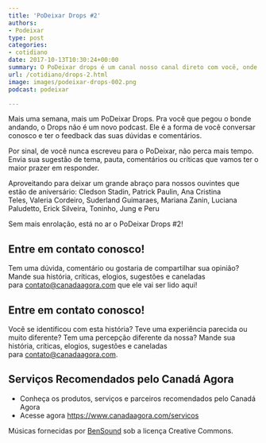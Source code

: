 ```yaml
---
title: 'PoDeixar Drops #2'
authors:
- Podeixar
type: post
categories:
- cotidiano
date: 2017-10-13T10:30:24+00:00
summary: O PoDeixar drops é um canal nosso canal direto com você, onde você pode conversar conosco e ter o feedback das suas dúvidas e comentários.
url: /cotidiano/drops-2.html
image: images/podeixar-drops-002.png
podcast: podeixar

---
```

Mais uma semana, mais um PoDeixar Drops. Pra você que pegou o bonde andando, o Drops não é um novo podcast. Ele é a forma de você conversar conosco e ter o feedback das suas dúvidas e comentários.

Por sinal, de você nunca escreveu para o PoDeixar, não perca mais tempo. Envia sua sugestão de tema, pauta, comentários ou críticas que vamos ter o maior prazer em responder.

Aproveitando para deixar um grande abraço para nossos ouvintes que estão de aniversário: Cledson Stadin, Patrick Paulin, Ana Cristina Teles, Valeria Cordeiro, Suderland Guimaraes, Mariana Zanin, Luciana Paludetto, Erick Silveira, Toninho, Jung e Peru

Sem mais enrolação, está no ar o PoDeixar Drops #2!



## Entre em contato conosco!

Tem uma dúvida, comentário ou gostaria de compartilhar sua opinião? Mande sua história, críticas, elogios, sugestões e caneladas para <contato@canadaagora.com> que ele vai ser lido aqui!

## Entre em contato conosco!

Você se identificou com esta história? Teve uma experiência parecida ou muito diferente? Tem uma percepção diferente da nossa? Mande sua história, críticas, elogios, sugestões e caneladas para <contato@canadaagora.com>.

## Serviços Recomendados pelo Canadá Agora

  * Conheça os produtos, serviços e parceiros recomendados pelo Canadá Agora
  * Acesse agora <https://www.canadaagora.com/servicos>

Músicas fornecidas por <a href="http://www.bensound.com/" target="_blank" rel="noopener noreferrer">BenSound</a> sob a licença Creative Commons.